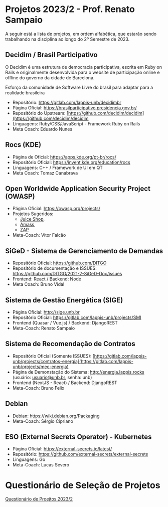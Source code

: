 # Projetos 2023/2 - Prof. Renato Sampaio

A seguir está a lista de projetos, em ordem alfabética, que estarão sendo trabalhando na disciplina ao longo do 2º Semestre de 2023.

## Decidim / Brasil Participativo

O Decidim é uma estrutura de democracia participativa, escrita em Ruby on Rails e originalmente desenvolvida para o website de participação online e offline do governo da cidade de Barcelona.

Esforço da comunidade de Software Livre do brasil para adaptar para a realidade brasileira
- Repositório: https://gitlab.com/lappis-unb/decidimbr  
- Página Oficial: https://brasilparticipativo.presidencia.gov.br/  
- Repositório do Upstream: [https://github.com/decidim/decidim](https://github.com/decidim/decidim
- Linguagens: Ruby/CSS/JavaScript - Framework Ruby on Rails
- Meta Coach: Eduardo Nunes  

## Rocs (KDE)
- Página de Oficial: https://apps.kde.org/pt-br/rocs/
- Repositório Oficial: https://invent.kde.org/education/rocs
- Linguagens: C++ / Framework de UI em QT
- Meta Coach: Tomaz Canabrava

## Open Worldwide Application Security Project (OWASP)
- Página Oficial: https://owasp.org/projects/
- Projetos Sugeridos:   
    - [Juice Shop](https://owasp.org/www-project-juice-shop/), 
    - [Amass](https://owasp.org/www-project-amass/), 
    - [ZAP](https://www.zaproxy.org/)
- Meta-Coach: Vitor Falcão

## SiGeD - Sistema de Gerenciamento de Demandas
- Repositório Oficial: https://github.com/DITGO     
- Repositório de documentação e ISSUES: https://github.com/DITGO/2021-2-SiGeD-Doc/issues
- Frontend: React / Backend: Node
- Meta Coach: Bruno Vidal
  
## Sistema de Gestão Energética (SIGE)
- Página Oficial: http://sige.unb.br  
- Repositório Oficial: https://gitlab.com/lappis-unb/projects/SMI  
- Frontend (Quasar / Vue.js) / Backend: DjangoREST
- Meta-Coach: Renato Sampaio

## Sistema de Recomendação de Contratos
- Repositório Oficial (Somente ISSUES): [https://gitlab.com/lappis-unb/projects/contratos-energia](https://gitlab.com/lappis-unb/projects/mec-energia)
- Página de Demonstação do Sistema: http://energia.lappis.rocks (usuário: usuario@unb.br, senha: unb)
- Frontend (NextJS - React) / Backend: DjangoREST
- Meta-Coach: Bruno Felix

## Debian
- Debian: https://wiki.debian.org/Packaging
- Meta-Coach: Sérgio Cipriano

## ESO (External Secrets Operator) - Kubernetes
- Página Oficial: https://external-secrets.io/latest/
- Repositório: https://github.com/external-secrets/external-secrets
- Linguagens: Go
- Meta-Coach: Lucas Severo

# Questionário de Seleção de Projetos

[Questionário de Proejtos 2023/2]()
